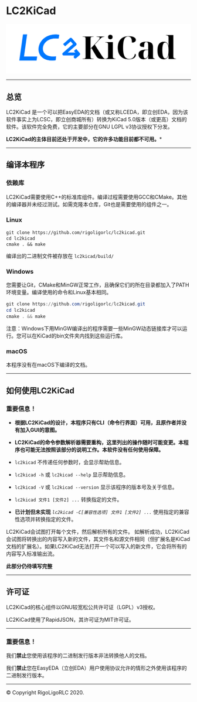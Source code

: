 # LC2KiCad

![LC2KiCad Logo。此Logo以CC-BY-SA 3.0协议授权。](./LC2KiCad-Logo.svg)

---

## 总览

LC2KiCad 是一个可以把EasyEDA的文档（或又称LCEDA，即立创EDA，因为该软件事实上为LCSC，即立创商城所有）转换为KiCad 5.0版本（或更高）文档的软件。该软件完全免费，它的主要部分在GNU LGPL v3协议授权下分发。

**LC2KiCad的主体目前还处于开发中，它的许多功能目前都不可用。***

---

## 编译本程序

### 依赖库

LC2KiCad需要使用C++的标准库组件。编译过程需要使用GCC和CMake。其他的编译器并未经过测试。如需克隆本仓库，Git也是需要使用的组件之一。

### Linux

```shell
git clone https://github.com/rigoligorlc/lc2kicad.git
cd lc2kicad
cmake . && make
```

编译出的二进制文件被存放在 `lc2kicad/build/`

### Windows

您需要让Git，CMake和MinGW正常工作，且确保它们的所在目录都加入了PATH环境变量。编译使用的命令和Linux基本相同。

```powershell
git clone https://github.com/rigoligorlc/lc2kicad.git
cd lc2kicad
cmake . && make
```
注意：Windows下用MinGW编译出的程序需要一些MinGW动态链接库才可以运行。您可以在KiCad的bin文件夹内找到这些运行库。

### macOS

本程序没有在macOS下编译的文档。

---

## 如何使用LC2KiCad

### 重要信息！

- **根据LC2KiCad的设计，本程序只有CLI（命令行界面）可用，且原作者并没有加入GUI的意图。**

- **LC2KiCad的命令参数解析器需要重构，这里列出的操作随时可能变更。本程序也可能无法按照该部分的说明工作。本软件没有任何使用保障。**

  

- `lc2kicad`  不传递任何参数时，会显示帮助信息。
- `lc2kicad -h` 或 `lc2kicad --help` 显示帮助信息。
- `lc2kicad -V` 或 `lc2kicad --version` 显示该程序的版本号及关于信息。
- `lc2kicad 文件1 [文件2] ...` 转换指定的文件。
- **已计划但未实现** *`lc2kicad -C[兼容性选项] 文件1 [文件2] ...`* 使用指定的兼容性选项并转换指定的文件。

LC2KiCad会试图打开每个文件，然后解析所有的文件。 如解析成功，LC2KiCad会试图将转换出的内容写入新的文件，其文件名和源文件相同（但扩展名是KiCad文档的扩展名）。如果LC2KiCad无法打开一个可以写入的新文件，它会将所有的内容写入标准输出流。

**此部分仍待填写完整**

---

## 许可证

LC2KiCad的核心组件以GNU较宽松公共许可证（LGPL）v3授权。

LC2KiCad使用了RapidJSON，其许可证为MIT许可证。

---

### 重要信息！

我们**禁止**您使用该程序的二进制发行版本非法转换他人的文档。

我们**禁止**您在EasyEDA（立创EDA）用户使用协议允许的情形之外使用该程序的二进制发行版本。

---

© Copyright RigoLigoRLC 2020.
